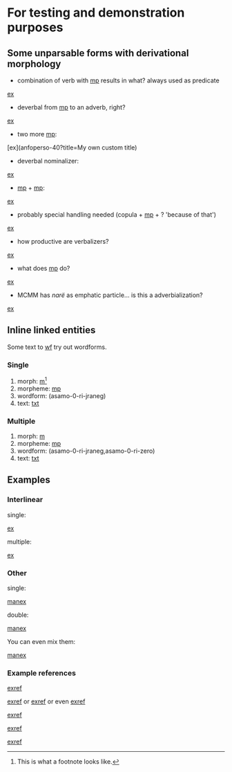 # For testing and demonstration purposes

## Some unparsable forms with derivational morphology

* combination of verb with [mp](kempinire) results in what? always used as predicate

[ex](convrisamaj-07)

* deverbal from [mp](tunami-hide) to an adverb, right?

[ex](convrisamaj-09)

* two more [mp](esspe):

[ex](anfoperso-40?title=My own custom title)

* deverbal nominalizer:

[ex](convrisamaj-13)

* [mp](nope-good) + [mp](anonmlz):

[ex](anfoperso-45)

* probably special handling needed (copula + [mp](pekeon) + ? 'because of that') 

[ex](convrisamaj-29)

* how productive are verbalizers?

[ex](anfoperso-22)

* what does [mp](tanecncs) do?

[ex](anfoperso-52)

* MCMM has *narë* as emphatic particle... is this a adverbialization?

[ex](convrisamaj-47)



## Inline linked entities

Some text to [wf](chiyakono-friend-0) try out wordforms.

### Single
1. morph: [m](pljne1)[^2]
1. morpheme: [mp](jnepl)
1. wordform: (asamo-0-ri-jraneg)
1. text: [txt](convrisamaj)

[^2]: This is what a footnote looks like.

### Multiple
1. morph: [m](pljne1,ipert)
1. morpheme: [mp](jnepl,rupert)
1. wordform: (asamo-0-ri-jraneg,asamo-0-ri-zero)
1. text: [txt](ConvRisaMAJ,CtoRat)

## Examples

### Interlinear

single:

[ex](ctorat-34)

multiple:

[ex](ctorat-35,ctorat-36?example_id=multiigt)

### Other

single:

[manex](test1)

double:

[manex](multiparttest)

You can even mix them:

[manex](multiparttest2)

### Example references

[exref](ctorat-34)

[exref](multiigt) or [exref](ctorat-36) or even [exref](multiigt?suffix=a-b)

[exref](test1)

[exref](multiparttest)

[exref](test1?end=multiparttest)
